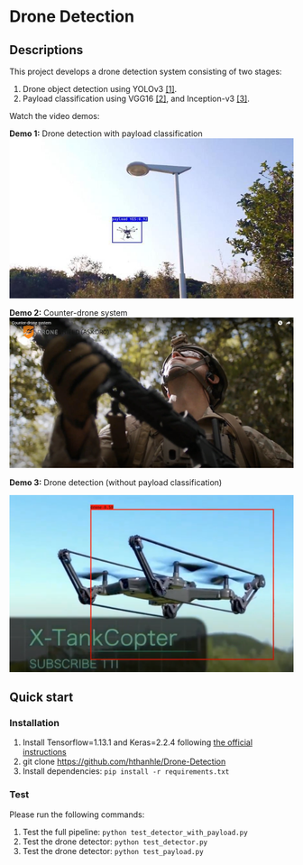 # Drone Detection
## Descriptions
This project develops a drone detection system consisting of two stages: 
1. Drone object detection using YOLOv3 [[1]](https://pjreddie.com/media/files/papers/YOLOv3.pdf).
2. Payload classification using VGG16 [[2]](https://www.robots.ox.ac.uk/~vgg/publications/2015/Simonyan15/simonyan15.pdf), and Inception-v3 [[3]](https://www.cv-foundation.org/openaccess/content_cvpr_2016/papers/Szegedy_Rethinking_the_Inception_CVPR_2016_paper.pdf).

Watch the video demos:

**Demo 1:** Drone detection with payload classification
[![Watch the video](/output/test1.jpg)](https://www.youtube.com/watch?v=tX19s4a37RI)

**Demo 2:** Counter-drone system
[![Watch the video](/output/counter_drone.png)](https://www.youtube.com/watch?v=-RbXJrvv050)

**Demo 3:** Drone detection (without payload classification)

[![Watch the video](/output/drone.png)](https://www.youtube.com/watch?v=CVXlV2RlthY)


## Quick start
### Installation
1. Install Tensorflow=1.13.1 and Keras=2.2.4 following [the official instructions](https://pytorch.org/)
2. git clone https://github.com/hthanhle/Drone-Detection
3. Install dependencies: `pip install -r requirements.txt`

### Test
Please run the following commands: 

1. Test the full pipeline: `python test_detector_with_payload.py`
2. Test the drone detector: `python test_detector.py`
3. Test the drone detector: `python test_payload.py`
